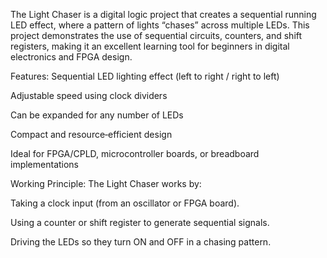 The Light Chaser is a digital logic project that creates a sequential running LED effect, where a pattern of lights “chases” across multiple LEDs. This project demonstrates the use of sequential circuits, counters, and shift registers, making it an excellent learning tool for beginners in digital electronics and FPGA design.

Features:
Sequential LED lighting effect (left to right / right to left)

Adjustable speed using clock dividers

Can be expanded for any number of LEDs

Compact and resource‑efficient design

Ideal for FPGA/CPLD, microcontroller boards, or breadboard implementations

Working Principle:
The Light Chaser works by:

Taking a clock input (from an oscillator or FPGA board).

Using a counter or shift register to generate sequential signals.

Driving the LEDs so they turn ON and OFF in a chasing pattern.

